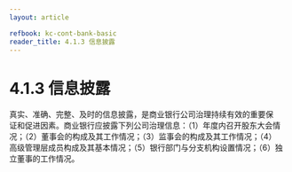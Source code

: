 ```yaml
---
layout: article

refbook: kc-cont-bank-basic
reader_title: 4.1.3 信息披露
---
```


# 4.1.3 信息披露

真实、准确、完整、及时的信息披露，是商业银行公司治理持续有效的重要保<br />
    证和促进因素。商业银行应披露下列公司治理信息：（1）年度内召开股东大会情<br />
    况；（2）董事会的构成及其工作情况；（3）监事会的构成及其工作情况；（4）<br />
    高级管理层成员构成及其基本情况；（5）银行部门与分支机构设置情况；（6）独<br />
  立董事的工作情况。